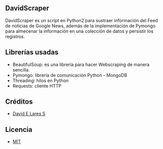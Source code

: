 ## DavidScraper

DavidScraper es un script en Python2 para sustraer información del Feed de noticias de Google News, además de la implementación de Pymongo para almecenar la información en una colección de datos y persistir los registros.

## Librerías usadas

- BeautifulSoup: es una librería para hacer Webscraping de manera sencilla.
- Pymongo: librería de comunicación Python - MongoDB
- Threading: hilos en Python
- Requests: cliente HTTP

## Créditos
- [David E Lares S](https://twitter.com/@davidlares3)

## Licencia

- [MIT](https://opensource.org/licenses/MIT)
